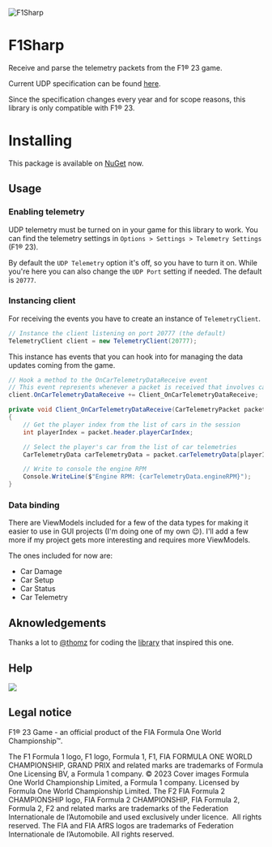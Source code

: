 ![F1Sharp](https://raw.githubusercontent.com/gvescu/f1-sharp/main/f1sharp-logo.png)

# F1Sharp

Receive and parse the telemetry packets from the F1® 23 game.

Current UDP specification can be found [here](https://answers.ea.com/t5/General-Discussion/F1-23-UDP-Specification/td-p/12632888).

Since the specification changes every year and for scope reasons, this library is only compatible with F1® 23.

# Installing

This package is available on [NuGet](https://www.nuget.org/packages/F1Sharp/) now.

## Usage

### Enabling telemetry

UDP telemetry must be turned on in your game for this library to work. You can find the telemetry settings in `Options > Settings > Telemetry Settings` (F1® 23).

By default the `UDP Telemetry` option it's off, so you have to turn it on. While you're here you can also change the `UDP Port` setting if needed. The default is `20777`.

### Instancing client

For receiving the events you have to create an instance of `TelemetryClient`.

```csharp
// Instance the client listening on port 20777 (the default)
TelemetryClient client = new TelemetryClient(20777);
```

This instance has events that you can hook into for managing the data updates coming from the game.

```csharp
// Hook a method to the OnCarTelemetryDataReceive event
// This event represents whenever a packet is received that involves car telemetry (current speed, throttle or brake applied, engine RPM, etc.)
client.OnCarTelemetryDataReceive += Client_OnCarTelemetryDataReceive;

private void Client_OnCarTelemetryDataReceive(CarTelemetryPacket packet)
{
	// Get the player index from the list of cars in the session
	int playerIndex = packet.header.playerCarIndex;

	// Select the player's car from the list of car telemetries
	CarTelemetryData carTelemetryData = packet.carTelemetryData[playerIndex];

	// Write to console the engine RPM
	Console.WriteLine($"Engine RPM: {carTelemetryData.engineRPM}");
}
```

### Data binding

There are ViewModels included for a few of the data types for making it easier to use in GUI projects (I'm doing one of my own 😉). I'll add a few more if my project gets more interesting and requires more ViewModels.

The ones included for now are:

- Car Damage
- Car Setup
- Car Status
- Car Telemetry

## Aknowledgements

Thanks a lot to [@thomz](https://github.com/thomz12) for coding the [library](https://github.com/thomz12/F12020-Telemetry) that inspired this one.

## Help

<a href="https://www.buymeacoffee.com/gvescu"><img src="https://img.buymeacoffee.com/button-api/?text=Buy me a pizza&emoji=🍕&slug=gvescu&button_colour=ff0000&font_colour=ffffff&font_family=Bree&outline_colour=ffffff&coffee_colour=FFDD00" /></a>

## Legal notice
F1® 23 Game - an official product of the FIA Formula One World Championship™.

The F1 Formula 1 logo, F1 logo, Formula 1, F1, FIA FORMULA ONE WORLD CHAMPIONSHIP, GRAND PRIX and related marks are trademarks of Formula One Licensing BV, a Formula 1 company. © 2023 Cover images Formula One World Championship Limited, a Formula 1 company. Licensed by Formula One World Championship Limited. The F2 FIA Formula 2 CHAMPIONSHIP logo, FIA Formula 2 CHAMPIONSHIP, FIA Formula 2, Formula 2, F2 and related marks are trademarks of the Federation Internationale de l’Automobile and used exclusively under licence.  All rights reserved. The FIA and FIA AfRS logos are trademarks of Federation Internationale de l’Automobile. All rights reserved.
